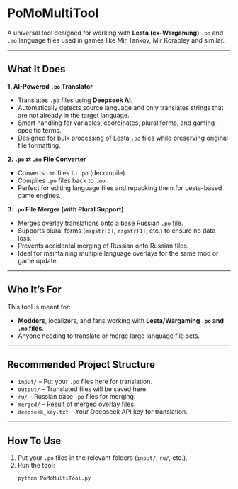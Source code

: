 #  PoMoMultiTool

A universal tool designed for working with **Lesta (ex-Wargaming)** `.po` and `.mo` language files used in games like Mir Tankov, Mir Korabley and similar.

---

##  What It Does

 **1. AI-Powered `.po` Translator**  
- Translates `.po` files using **Deepseek AI**.
- Automatically detects source language and only translates strings that are not already in the target language.
- Smart handling for variables, coordinates, plural forms, and gaming-specific terms.
- Designed for bulk processing of Lesta `.po` files while preserving original file formatting.

**2. `.po` ⇄ `.mo` File Converter**  
- Converts `.mo` files to `.po` (decompile).
- Compiles `.po` files back to `.mo`.
- Perfect for editing language files and repacking them for Lesta-based game engines.

 **3. `.po` File Merger (with Plural Support)**  
- Merges overlay translations onto a base Russian `.po` file.
- Supports plural forms (`msgstr[0]`, `msgstr[1]`, etc.) to ensure no data loss.
- Prevents accidental merging of Russian onto Russian files.
- Ideal for maintaining multiple language overlays for the same mod or game update.

---

## **Who It’s For**

This tool is meant for:
- **Modders**, localizers, and fans working with **Lesta/Wargaming `.po` and `.mo` files**.
- Anyone needing to translate or merge large language file sets.

---



##  **Recommended Project Structure**

- `input/` – Put your `.po` files here for translation.
- `output/` – Translated files will be saved here.
- `ru/` – Russian base `.po` files for merging.
- `merged/` – Result of merged overlay files.
- `deepseek_key.txt` – Your Deepseek API key for translation.

---

## **How To Use**

1. Put your `.po` files in the relevant folders (`input/`, `ru/`, etc.).
2. Run the tool:
   ```bash
   python PoMoMultiTool.py
